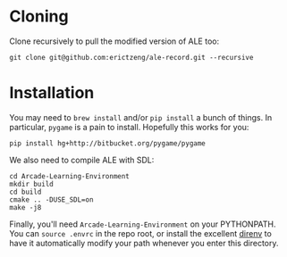 # Cloning

Clone recursively to pull the modified version of ALE too:

```
git clone git@github.com:erictzeng/ale-record.git --recursive
```

# Installation

You may need to `brew install` and/or `pip install` a bunch of things. In
particular, `pygame` is a pain to install. Hopefully this works for you:

```
pip install hg+http://bitbucket.org/pygame/pygame
```

We also need to compile ALE with SDL:

```
cd Arcade-Learning-Environment
mkdir build
cd build
cmake .. -DUSE_SDL=on
make -j8
```

Finally, you'll need `Arcade-Learning-Environment` on your PYTHONPATH. You can
`source .envrc` in the repo root, or install the excellent
[direnv](git@github.com:direnv/direnv.git) to have it automatically modify your
path whenever you enter this directory.